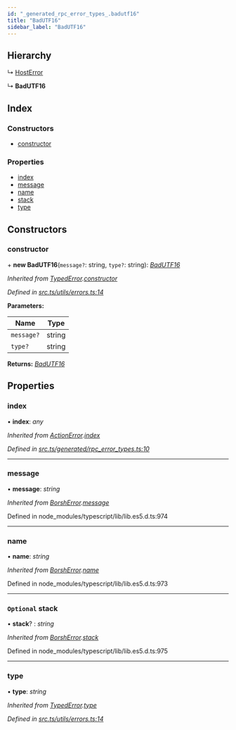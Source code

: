 ```yaml
---
id: "_generated_rpc_error_types_.badutf16"
title: "BadUTF16"
sidebar_label: "BadUTF16"
---
```


## Hierarchy

  ↳ [HostError](_generated_rpc_error_types_.hosterror.md)

  ↳ **BadUTF16**

## Index

### Constructors

* [constructor](_generated_rpc_error_types_.badutf16.md#constructor)

### Properties

* [index](_generated_rpc_error_types_.badutf16.md#index)
* [message](_generated_rpc_error_types_.badutf16.md#message)
* [name](_generated_rpc_error_types_.badutf16.md#name)
* [stack](_generated_rpc_error_types_.badutf16.md#optional-stack)
* [type](_generated_rpc_error_types_.badutf16.md#type)

## Constructors

###  constructor

\+ **new BadUTF16**(`message?`: string, `type?`: string): *[BadUTF16](_generated_rpc_error_types_.badutf16.md)*

*Inherited from [TypedError](_utils_errors_.typederror.md).[constructor](_utils_errors_.typederror.md#constructor)*

*Defined in [src.ts/utils/errors.ts:14](https://github.com/nearprotocol/nearlib/blob/213b318/src.ts/utils/errors.ts#L14)*

**Parameters:**

Name | Type |
------ | ------ |
`message?` | string |
`type?` | string |

**Returns:** *[BadUTF16](_generated_rpc_error_types_.badutf16.md)*

## Properties

###  index

• **index**: *any*

*Inherited from [ActionError](_generated_rpc_error_types_.actionerror.md).[index](_generated_rpc_error_types_.actionerror.md#index)*

*Defined in [src.ts/generated/rpc_error_types.ts:10](https://github.com/nearprotocol/nearlib/blob/213b318/src.ts/generated/rpc_error_types.ts#L10)*

___

###  message

• **message**: *string*

*Inherited from [BorshError](_utils_serialize_.borsherror.md).[message](_utils_serialize_.borsherror.md#message)*

Defined in node_modules/typescript/lib/lib.es5.d.ts:974

___

###  name

• **name**: *string*

*Inherited from [BorshError](_utils_serialize_.borsherror.md).[name](_utils_serialize_.borsherror.md#name)*

Defined in node_modules/typescript/lib/lib.es5.d.ts:973

___

### `Optional` stack

• **stack**? : *string*

*Inherited from [BorshError](_utils_serialize_.borsherror.md).[stack](_utils_serialize_.borsherror.md#optional-stack)*

Defined in node_modules/typescript/lib/lib.es5.d.ts:975

___

###  type

• **type**: *string*

*Inherited from [TypedError](_utils_errors_.typederror.md).[type](_utils_errors_.typederror.md#type)*

*Defined in [src.ts/utils/errors.ts:14](https://github.com/nearprotocol/nearlib/blob/213b318/src.ts/utils/errors.ts#L14)*
